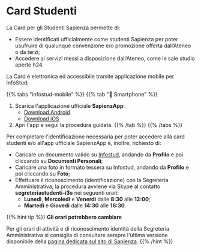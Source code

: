 # Card Studenti

La Card per gli Studenti Sapienza permette di:
- Essere identificati ufficialmente come studenti Sapienza per poter usufruire di qualunque convenzione e/o promozione offerta dall’Ateneo o da terzi;
- Accedere ai servizi messi a disposizione dall’Ateneo, come le sale studio aperte h24.

La Card è elettronica ed accessibile tramite applicazione mobile per InfoStud:

{{% tabs "infostud-mobile" %}}
   {{% tab "📱 Smartphone" %}}
   1. Scarica l'applicazione ufficiale **SapienzApp**:
      * [Download Android](https://play.google.com/store/apps/details?id=it.sapienza.sapienzapp&hl=it%C2%A0)
      * [Download iOS](https://apps.apple.com/us/app/sapienzapp/id1522691089)
   2. Apri l'app e segui la procedura guidata.
   {{% /tab %}}
{{% /tabs %}}

Per completare l'identificazione necessaria per poter accedere alla card studenti e/o all'app ufficiale SapienzApp è, inoltre, richiesto di:
- Caricare un documento valido su [Infostud](https://www.uniroma1.it/it/node/25007), andando da **Profilo** e poi cliccando su **Documenti Personali**;
- Caricare una foto in formato tessera su Infostud, andando da **Profilo** e poi cliccando su **Foto**;
- Effettuare il riconoscimento (identificazione) con la Segreteria Amministrativa; la procedura avviene via Skype al contatto **segreteriastudenti-i3s** nei seguenti orari:
  - **Lunedì**, **Mercoledì** e **Venerdì** dalle **8:30** alle **12:00**;
  - **Martedì** e **Giovedì** dalle **14:30** alle **16:30**.
  
{{% hint tip %}}
<i class="fa-solid fa-lightbulb" style="color: #238636;"></i> **Gli orari potrebbero cambiare**

Per gli orari di attività e di riconoscimento identità della Segreteria Amministrativa si consiglia di consultare sempre l'ultima versione disponibile della [pagina dedicata sul sito di Sapienza](https://www.uniroma1.it/it/pagina/segreteria-amministrativa-studenti-di-ingegneria-dellinformazione-informatica-e-statistica).
{{% /hint %}}


